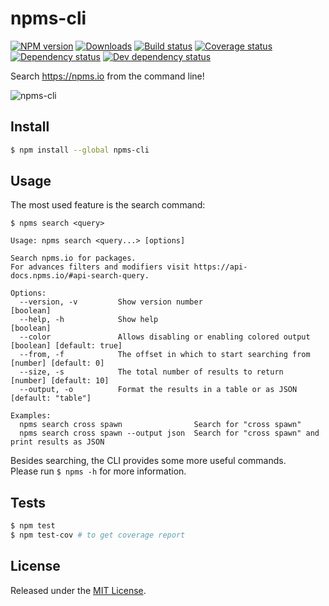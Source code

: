 # npms-cli

[![NPM version][npm-image]][npm-url] [![Downloads][downloads-image]][npm-url] [![Build status][travis-image]][travis-url] [![Coverage status][codecov-image]][codecov-url] [![Dependency status][david-dm-image]][david-dm-url] [![Dev dependency status][david-dm-dev-image]][david-dm-dev-url]

Search <https://npms.io> from the command line!

![npms-cli](https://cloud.githubusercontent.com/assets/13259/17828647/a27c2d30-665d-11e6-9d9c-e43e02b31872.png)


## Install

```bash
$ npm install --global npms-cli
```

## Usage

The most used feature is the search command:

```
$ npms search <query>

Usage: npms search <query...> [options]

Search npms.io for packages.
For advances filters and modifiers visit https://api-docs.npms.io/#api-search-query.

Options:
  --version, -v         Show version number                                                  [boolean]
  --help, -h            Show help                                                            [boolean]
  --color               Allows disabling or enabling colored output          [boolean] [default: true]
  --from, -f            The offset in which to start searching from              [number] [default: 0]
  --size, -s            The total number of results to return                   [number] [default: 10]
  --output, -o          Format the results in a table or as JSON                    [default: "table"]

Examples:
  npms search cross spawn                Search for "cross spawn"
  npms search cross spawn --output json  Search for "cross spawn" and print results as JSON
```

Besides searching, the CLI provides some more useful commands.  
Please run `$ npms -h` for more information.


## Tests

```bash
$ npm test
$ npm test-cov # to get coverage report
```

## License

Released under the [MIT License](http://www.opensource.org/licenses/mit-license.php).

[npm-url]:https://npmjs.org/package/npms-cli
[downloads-image]:http://img.shields.io/npm/dm/npms-cli.svg
[npm-image]:http://img.shields.io/npm/v/npms-cli.svg
[travis-url]:https://travis-ci.org/npms-io/npms-cli
[travis-image]:http://img.shields.io/travis/npms-io/npms-cli/master.svg
[codecov-url]:https://codecov.io/gh/npms-io/npms-api
[codecov-image]:https://img.shields.io/codecov/c/github/npms-io/npms-api/master.svg
[david-dm-url]:https://david-dm.org/npms-io/npms-cli
[david-dm-image]:https://img.shields.io/david/npms-io/npms-cli.svg
[david-dm-dev-url]:https://david-dm.org/npms-io/npms-cli#info=devDependencies
[david-dm-dev-image]:https://img.shields.io/david/dev/npms-io/npms-cli.svg
